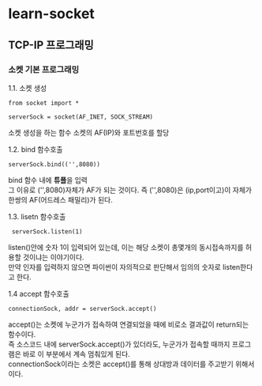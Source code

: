 # learn-socket
## TCP-IP 프로그래밍
### 소켓 기본 프로그래밍
1.1. 소켓 생성
````
from socket import *   

serverSock = socket(AF_INET, SOCK_STREAM)
````
소켓 생성을 하는 함수       소켓의 AF(IP)와 포트번호를 할당      

1.2. bind 함수호출   
````
serverSock.bind(('',8080))
````
bind 함수 내에 **튜플**을 입력    
그 이유로 ('',8080)자체가 AF가 되는 것이다.
즉 ('',8080)은 (ip,port이고)이 자체가 한쌍의 AF(어드레스 패밀리)가 된다.      

1.3. lisetn 함수호출
````
 serverSock.listen(1)
````
listen()안에 숫자 1이 입력되어 있는데, 이는 해당 소켓이 총몇개의 동시접속까지를 허용할 것이냐는 이야기이다.   
만약 인자를 입력하지 않으면 파이썬이 자의적으로 판단해서 임의의 숫자로 listen한다고 한다.      
   
1.4 accept 함수호출   
````
connectionSock, addr = serverSock.accept()
````
accept()는 소켓에 누군가가 접속하여 연결되었을 때에 비로소 결과값이 return되는 함수이다.   
즉 소스코드 내에 serverSock.accept()가 있더라도, 누군가가 접속할 때까지 프로그램은 바로 이 부분에서 계속 멈춰있게 된다.   
connectionSock이라는 소켓은 accept()를 통해 상대방과 데이터를 주고받기 위해서이다.

